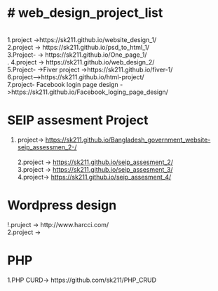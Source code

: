 <h1># web_design_project_list</h1> <br>
1.project  ->https://sk211.github.io/website_design_1/<br>
2.project -> https://sk211.github.io/psd_to_html_1/<br>
3.Project- -> https://sk211.github.io/One_page_1/ <br>.
4.project -> https://sk211.github.io/web_design_2/<br>
5.Project- ->Fiver project ->https://sk211.github.io/fiver-1/ <br>
6.project-->https://sk211.github.io/html-project/ <br>
7.project- Facebook login page design ->https://sk211.github.io/Facebook_loging_page_design/ <br>


<h1> SEIP assesment Project </h1>

1. project-> https://sk211.github.io/Bangladesh_government_website-seip_assessmen_2-/<br><br>
2.project -> https://sk211.github.io/seip_assesment_2/<br>
3.project -> https://sk211.github.io/seip_assesment_3/<br>
4.project-> https://sk211.github.io/seip_assesment_4/<br>

<h1>Wordpress design </h1>
!.pruject -> http://www.harcci.com/<br>
2.project -> 


<h1>PHP</h1>
1.PHP CURD-> https://github.com/sk211/PHP_CRUD<br>


